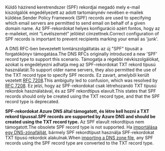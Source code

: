 <span data-ttu-id="70a3c-101">Küldő házirend keretrendszer (SPF) rekordjai megadó mely e-mail kiszolgálók engedélyezett az adott tartománynév nevében e-mailek küldése.</span><span class="sxs-lookup"><span data-stu-id="70a3c-101">Sender Policy Framework (SPF) records are used to specifying which email servers are permitted to send email on behalf of a given domain name.</span></span>  <span data-ttu-id="70a3c-102">Az SPF-rekordokat helyes konfiguráció azért fontos, hogy az e-maileket, mint "Levélszemét" jelölést címzettnek.</span><span class="sxs-lookup"><span data-stu-id="70a3c-102">Correct configuration of SPF records is important to prevent recipients marking your email as 'junk'.</span></span>

<span data-ttu-id="70a3c-103">A DNS RFC-ben bevezetett lomtárszolgáltatás az új "SPF" típusát a forgatókönyv támogatása.</span><span class="sxs-lookup"><span data-stu-id="70a3c-103">The DNS RFCs originally introduced a new 'SPF' record type to support this scenario.</span></span> <span data-ttu-id="70a3c-104">Támogatja a régebbi névkiszolgálókat, azokat is engedélyezni adhatja meg az SPF-rekordokat TXT rekord típusú használatát.</span><span class="sxs-lookup"><span data-stu-id="70a3c-104">To support older name servers, they also permitted the use of the TXT record type to specify SPF records.</span></span>  <span data-ttu-id="70a3c-105">Ez zavart, amelyből került vezetett [RFC 7208](http://tools.ietf.org/html/rfc7208#section-3.1).</span><span class="sxs-lookup"><span data-stu-id="70a3c-105">This ambiguity led to confusion, which was resolved by [RFC 7208](http://tools.ietf.org/html/rfc7208#section-3.1).</span></span>  <span data-ttu-id="70a3c-106">Ez jelzi, hogy az SPF-rekordokat csak létrehozandó TXT típusú rekordok használatával, és az SPF rekordtípus elavult.</span><span class="sxs-lookup"><span data-stu-id="70a3c-106">This states that SPF records should only be created using the TXT record type, and that the SPF record type is deprecated.</span></span>

<span data-ttu-id="70a3c-107">**SPF-rekordokat Azure DNS által támogatott, és létre kell hozni a TXT rekord típussal.**</span><span class="sxs-lookup"><span data-stu-id="70a3c-107">**SPF records are supported by Azure DNS and should be created using the TXT record type.**</span></span> <span data-ttu-id="70a3c-108">Az SPF elavult rekordtípus nem támogatott.</span><span class="sxs-lookup"><span data-stu-id="70a3c-108">The obsolete SPF record type is not supported.</span></span> <span data-ttu-id="70a3c-109">Ha [importálása egy DNS-zónafájlját](../articles/dns/dns-import-export.md), bármely SPF rekordtípust használja SPF-rekordokat TXT típusú rekordok alakulnak.</span><span class="sxs-lookup"><span data-stu-id="70a3c-109">When [importing a DNS zone file](../articles/dns/dns-import-export.md), any SPF records using the SPF record type are converted to the TXT record type.</span></span>